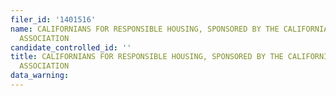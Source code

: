 ```yaml
---
filer_id: '1401516'
name: CALIFORNIANS FOR RESPONSIBLE HOUSING, SPONSORED BY THE CALIFORNIA APARTMENT
  ASSOCIATION
candidate_controlled_id: ''
title: CALIFORNIANS FOR RESPONSIBLE HOUSING, SPONSORED BY THE CALIFORNIA APARTMENT
  ASSOCIATION
data_warning: 
---
```

